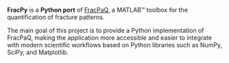 **FracPy** is a **Python port** of [FracPaQ](https://github.com/DaveHealy-github/FracPaQ), a MATLAB™ toolbox for the quantification of fracture patterns.  

The main goal of this project is to provide a Python implementation of FracPaQ, making the application more accessible and easier to integrate with modern scientific workflows based on Python libraries such as NumPy, SciPy, and Matplotlib.
